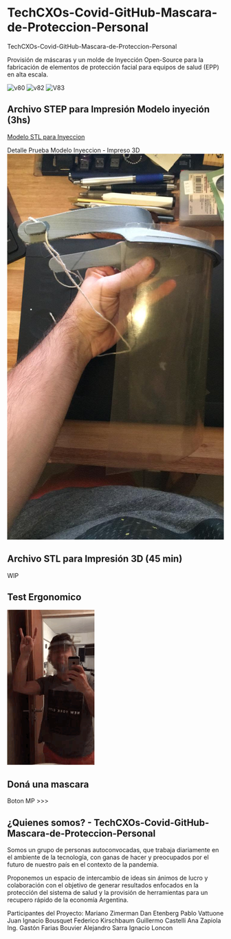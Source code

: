 # TechCXOs-Covid-GitHub-Mascara-de-Proteccion-Personal
 TechCXOs-Covid-GitHub-Mascara-de-Proteccion-Personal
 
Provisión de máscaras y un molde de Inyección Open-Source para la fabricación de elementos de protección facial para equipos de salud (EPP) en alta escala. 

 ![v80](https://github.com/TechCXOs-COVID19/TechCXOs-Covid-Mascaras-GitHub/blob/master/Imagenes/V8-Final-(3).jpeg)
 ![v82](https://github.com/TechCXOs-COVID19/TechCXOs-Covid-Mascaras-GitHub/blob/master/Imagenes/V8-Final-(2).jpeg) 
 ![V83](https://github.com/TechCXOs-COVID19/TechCXOs-Covid-Mascaras-GitHub/blob/master/Imagenes/V8-Final-(1).jpeg)
   
  ## Archivo STEP para Impresión Modelo inyeción (3hs)
 [Modelo STL para Inyeccion](https://github.com/TechCXOs-COVID19/TechCXOs-Covid-Mascaras-GitHub/blob/master/Modelo%20STL/20200404_Faceshield_V5.STEP)
 
 Detalle Prueba Modelo Inyeccion - Impreso 3D
 ![Modelo](https://github.com/TechCXOs-COVID19/TechCXOs-Covid-Mascaras-GitHub/blob/master/Imagenes/Prototipo%20pre%20molde%2002%2004%202020%20(1).jpeg)
 
  ## Archivo STL para Impresión 3D (45 min)
 WIP
 
  ## Test Ergonomico
  ![TestErgo](https://github.com/TechCXOs-COVID19/TechCXOs-Covid-Mascaras-GitHub/blob/master/Imagenes/GIF-2020-04-03-20-41-11.gif)
 
 
 ## Doná una mascara

Boton MP >>>

## ¿Quienes somos? - TechCXOs-Covid-GitHub-Mascara-de-Proteccion-Personal
Somos un grupo de personas autoconvocadas, que trabaja diariamente en el ambiente de la tecnología, con ganas de hacer y preocupados por el futuro de nuestro país en el contexto de la pandemia.

Proponemos un espacio de intercambio de ideas sin ánimos de lucro y colaboración con el objetivo de generar resultados enfocados en la protección del sistema de salud y la provisión de herramientas para un recupero rápido de la economía Argentina.

Participantes del Proyecto:
Mariano Zimerman 
Dan Etenberg
Pablo Vattuone
Juan Ignacio Bousquet 
Federico Kirschbaum
Guillermo Castelli
Ana Zapiola
Ing. Gastón Farias Bouvier
Alejandro Sarra
Ignacio Loncon

